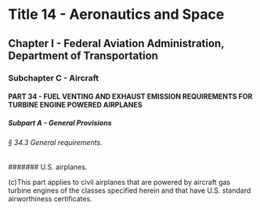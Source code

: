 
# Title 14 - Aeronautics and Space
## Chapter I - Federal Aviation Administration, Department of Transportation
### Subchapter C - Aircraft
#### PART 34 - FUEL VENTING AND EXHAUST EMISSION REQUIREMENTS FOR TURBINE ENGINE POWERED AIRPLANES
##### Subpart A - General Provisions
###### § 34.3 General requirements.
####### U.S. airplanes.

(c)This part applies to civil airplanes that are powered by aircraft gas turbine engines of the classes specified herein and that have U.S. standard airworthiness certificates.
